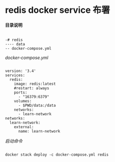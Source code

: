 # redis docker service 布署

#### 目录说明  

<pre><code>
-# redis
---- data
-- docker-compose.yml
</code></pre>

*docker-compose.yml*

<pre><code>
version: '3.4'
services:
  redis:
    image: redis:latest
    #restart: always
    ports:
      - "16379:6379"
    volumes: 
      - $PWD/data:/data
    networks:
      - learn-network
networks:
  learn-network:
    external: 
      name: learn-network
</code></pre>

*启动命令*
<pre><code>
docker stack deploy -c docker-compose.yml redis
</code></pre>